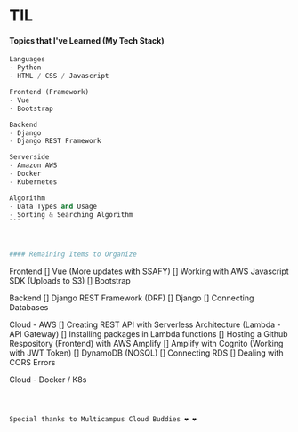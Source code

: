 # TIL     
#### Topics that I've Learned (My Tech Stack)

```python
Languages
- Python
- HTML / CSS / Javascript

Frontend (Framework)
- Vue
- Bootstrap

Backend
- Django
- Django REST Framework

Serverside
- Amazon AWS
- Docker
- Kubernetes

Algorithm
- Data Types and Usage
- Sorting & Searching Algorithm
​```



#### Remaining Items to Organize

```
Frontend
[] Vue (More updates with SSAFY)
[] Working with AWS Javascript SDK (Uploads to S3)
[] Bootstrap

Backend
[] Django REST Framework (DRF)
[] Django
[] Connecting Databases

Cloud - AWS
[] Creating REST API with Serverless Architecture (Lambda - API Gateway)
[] Installing packages in Lambda functions
[] Hosting a Github Respository (Frontend) with AWS Amplify
[] Amplify with Cognito (Working with JWT Token)
[] DynamoDB (NOSQL)
[] Connecting RDS
[] Dealing with CORS Errors

Cloud - Docker / K8s
```



Special thanks to Multicampus Cloud Buddies ❤️ ❤️

```